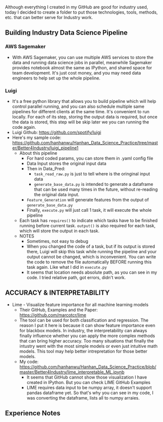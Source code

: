 Although everything I created in my GitHub are good for industry used, today I decided to create a folder to put those technologies, tools, methods, etc. that can better serve for Industry work.

## Building Industry Data Science Pipeline

### AWS Sagemaker
* With AWS Sagemaker, you can use multiple AWS services to store the data and running data science jobs in parallel, meanwhile Sagemaker provides notebook almost the same as IPython, and shared space for team development. It's just cost money, and you may need data engineers to help set up the whole pipeline.

### Luigi
* It's a free python library that allows you to build pipeline which will help control parallel running, and you can also schedule multiple same pipelines for different clients at the same time. It's convenient to run locally. For each of its step, storing the output data is required, but once the data is stored, this step will be skip later we you can running the code again.
* Luigi Github: https://github.com/spotify/luigi
* Here's my sample code: https://github.com/hanhanwu/Hanhan_Data_Science_Practice/tree/master/Better4Industry/luigi_pipeline1
  * About this pipeline
    * For hard coded params, you can store them in .yaml config file
    * Data Input stores the original input data
    * Then in Data_Pred:
      * `task_read_raw.py` is just to tell where is the oringinal input data
      * `generate_base_data.py` is intended to generate a dataframe that can be used many times in the future, without re-reading the original data input. 
    * `Feature_Generation` will generate features from the output of `generate_base_data.py`
    * Finally, `execute.py` will just call 1 task, it will execute the whole pipeline
  * Each task has `requires()` to indicate which tasks have to be finished running before current task. `output()` is also required for each task, which will store the output in each task.
  * NOTES
    * Sometimes, not easy to debug
    * When you changed the code of a task, but if its output is stored there, Luigi will skip this task while running the pipeline and your output cannot be changed, which is inconvenient. You can write the code to remove the file automatically BEFORE running this task again. Like what I did in `execute.py`
    * It seems that location needs absolute path, as you can see in my code. I tried relative path, got errors, didn't work.

## ACCURACY & INTERPRETABILITY

* Lime - Visualize feature importance for all machine learning models
  * Their GitHub, Examples and the Paper: https://github.com/marcotcr/lime
  * The tool can be used for both classification and regression. The reason I put it here is because it can show feature importance even for blackbox models. In industry, the interpretability can always finally influence whether you can apply the more complex methods that can bring higher accuracy. Too many situations that finally the intustry went with the most simple models or even just intuitive math models. This tool may help better intrepretation for those better models.
  * My code: https://github.com/hanhanwu/Hanhan_Data_Science_Practice/blob/master/Better4Industry/lime_interpretable_ML.ipynb
    * It seems that GitHub cannot show those visualization I have created in IPython. But you can check LIME GitHub Examples
    * LIME requires data input to be numpy array, it doesn't support pandas dataframe yet. So that's why you can see in my code, I was converting the dataframe, lists all to numpy arraies.
    
## Experience Notes
